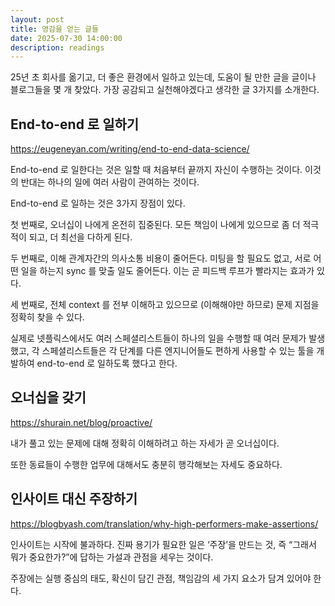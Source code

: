 ```yaml
---
layout: post
title: 영감을 얻는 글들
date: 2025-07-30 14:00:00
description: readings
---
```


25년 초 회사를 옮기고, 더 좋은 환경에서 일하고 있는데, 도움이 될 만한 글을 글이나 블로그들을 몇 개 찾았다. 가장 공감되고 실천해야겠다고 생각한 글 3가지를 소개한다.

## End-to-end 로 일하기 
https://eugeneyan.com/writing/end-to-end-data-science/

End-to-end 로 일한다는 것은 일할 때 처음부터 끝까지 자신이 수행하는 것이다.
이것의 반대는 하나의 일에 여러 사람이 관여하는 것이다.

End-to-end 로 일하는 것은 3가지 장점이 있다.

첫 번째로, 오너십이 나에게 온전히 집중된다. 모든 책임이 나에게 있으므로 좀 더 적극적이 되고, 더 최선을 다하게 된다.

두 번째로, 이해 관계자간의 의사소통 비용이 줄어든다. 미팅을 할 필요도 없고, 서로 어떤 일을 하는지 sync 를 맞출 일도 줄어든다. 이는 곧 피드백 루프가 빨라지는 효과가 있다.

세 번째로, 전체 context 를 전부 이해하고 있으므로 (이해해야만 하므로) 문제 지점을 정확히 찾을 수 있다.

실제로 넷플릭스에서도 여러 스페셜리스트들이 하나의 일을 수행할 때 여러 문제가 발생했고, 각 스페셜리스트들은 각 단계를 다른 엔지니어들도 편하게 사용할 수 있는 툴을 개발하여 end-to-end 로 일하도록 했다고 한다.

## 오너십을 갖기
https://shurain.net/blog/proactive/

내가 풀고 있는 문제에 대해 정확히 이해하려고 하는 자세가 곧 오너십이다.

또한 동료들이 수행한 업무에 대해서도 충분히 행각해보는 자세도 중요하다.

## 인사이트 대신 주장하기
https://blogbyash.com/translation/why-high-performers-make-assertions/

인사이트는 시작에 불과하다. 진짜 용기가 필요한 일은 ‘주장’을 만드는 것, 즉 “그래서 뭐가 중요한가?”에 답하는 가설과 관점을 세우는 것이다.

주장에는 실행 중심의 태도, 확신이 담긴 관점, 책임감의 세 가지 요소가 담겨 있어야 한다.